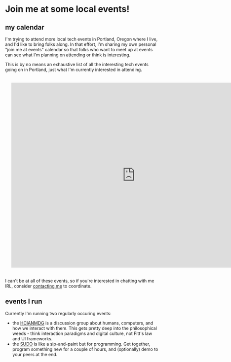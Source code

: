 # Join me at some local events!

## my calendar

I'm trying to attend more local tech events in Portland, Oregon where I live, and I'd like to bring folks along. In that effort, I'm sharing my own personal "join me at events" calendar so that folks who want to meet up at events can see what I'm planning on attending or think is interesting.

This is by no means an exhaustive list of all the interesting tech events going on in Portland, just what I'm currently interested in attending.

<iframe src="https://calendar.google.com/calendar/embed?src=9f2db30da64dd51f4e29e5402aa78890a7c07e929fa91620e3a9f9ec76e599ae%40group.calendar.google.com&ctz=America%2FLos_Angeles" style="border: 0; margin: 20px;" width="800" height="600" frameborder="0" scrolling="no"></iframe>

I can't be at all of these events, so if you're interested in chatting with me IRL, consider [contacting me](/pages/contact.html) to coordinate.

## events I run

Currently I'm running two regularly occuring events:

- the [HCIANMDG](/pages/events/hcianmdg.html) is a discussion group about humans, computers, and how we interact with them. This gets pretty deep into the philosophical weeds - think interaction paradigms and digital culture, not Fitt's law and UI frameworks.
- the [SUDO](/pages/events/sudo.html) is like a sip-and-paint but for programming. Get together, program something new for a couple of hours, and (optionally) demo to your peers at the end.
